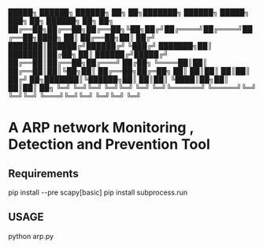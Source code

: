 
 █████╗ ██████╗ ██████╗ ██╗  ██╗███████╗ ██████╗ █████╗ ███╗   ██╗   ██████╗ ██╗  ██╗
██╔══██╗██╔══██╗██╔══██╗╚██╗██╔╝██╔════╝██╔════╝██╔══██╗████╗  ██║   ██╔══██╗██║ ██╔╝
███████║██████╔╝██████╔╝ ╚███╔╝ ███████╗██║     ███████║██╔██╗ ██║   ██████╔╝█████╔╝
██╔══██║██╔══██╗██╔═══╝  ██╔██╗ ╚════██║██║     ██╔══██║██║╚██╗██║   ██╔══██╗██╔═██╗
██║  ██║██║  ██║██║     ██╔╝ ██╗███████║╚██████╗██║  ██║██║ ╚████║██╗██║  ██║██║  ██╗
╚═╝  ╚═╝╚═╝  ╚═╝╚═╝     ╚═╝  ╚═╝╚══════╝ ╚═════╝╚═╝  ╚═╝╚═╝  ╚═══╝╚═╝╚═╝  ╚═╝╚═╝  ╚═╝

# A ARP network Monitoring , Detection and Prevention Tool

## Requirements
pip install --pre scapy[basic]
pip install subprocess.run

## USAGE

python arp.py
